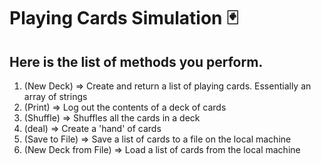 # Playing Cards Simulation 🃏

## Here is the list of methods you perform.

1. (New Deck) => Create and return a list of playing cards. Essentially an array of strings
2. (Print) => Log out the contents of a deck of cards
3. (Shuffle) => Shuffles all the cards in a deck
4. (deal) => Create a 'hand' of cards 
5. (Save to File) => Save a list of cards to a file on the local machine
6. (New Deck from File) => Load a list of cards from the local machine 